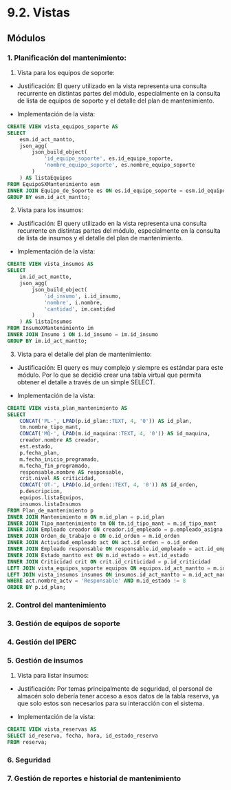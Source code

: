 # 9.2. Vistas

## Módulos

### 1. Planificación del mantenimiento:

1) Vista para los equipos de soporte:

* Justificación: El query utilizado en la vista representa una consulta recurrente en distintas partes del módulo, especialmente en la consulta de lista de equipos de soporte y el detalle del plan de mantenimiento.

* Implementación de la vista:
  
```sql
CREATE VIEW vista_equipos_soporte AS
SELECT 
    esm.id_act_mantto,
    json_agg(
        json_build_object(
            'id_equipo_soporte', es.id_equipo_soporte,
            'nombre_equipo_soporte', es.nombre_equipo_soporte
        )
    ) AS listaEquipos
FROM EquipoSXMantenimiento esm
INNER JOIN Equipo_de_Soporte es ON es.id_equipo_soporte = esm.id_equipo_soporte
GROUP BY esm.id_act_mantto;
```

2) Vista para los insumos:

* Justificación: El query utilizado en la vista representa una consulta recurrente en distintas partes del módulo, especialmente en la consulta de lista de insumos y el detalle del plan de mantenimiento.

* Implementación de la vista:
  
```sql
CREATE VIEW vista_insumos AS
SELECT 
    im.id_act_mantto,
    json_agg(
        json_build_object(
            'id_insumo', i.id_insumo,
            'nombre', i.nombre,
            'cantidad', im.cantidad
        )
    ) AS listaInsumos
FROM InsumoXMantenimiento im
INNER JOIN Insumo i ON i.id_insumo = im.id_insumo
GROUP BY im.id_act_mantto;
```

3) Vista para el detalle del plan de mantenimiento:

* Justificación: El query es muy complejo y siempre es estándar para este módulo. Por lo que se decidió crear una tabla virtual que permita obtener el detalle a través de un simple SELECT.

* Implementación de la vista:
  
```sql
CREATE VIEW vista_plan_mantenimiento AS
SELECT 
    CONCAT('PL-', LPAD(p.id_plan::TEXT, 4, '0')) AS id_plan,
    tm.nombre_tipo_mant,
    CONCAT('MQ-', LPAD(m.id_maquina::TEXT, 4, '0')) AS id_maquina,
    creador.nombre AS creador,
    est.estado,
    p.fecha_plan,
    m.fecha_inicio_programado,
    m.fecha_fin_programado,
    responsable.nombre AS responsable,
    crit.nivel AS criticidad,
    CONCAT('OT-', LPAD(o.id_orden::TEXT, 4, '0')) AS id_orden,
    p.descripcion,
    equipos.listaEquipos,
    insumos.listaInsumos
FROM Plan_de_mantenimiento p
INNER JOIN Mantenimiento m ON m.id_plan = p.id_plan
INNER JOIN Tipo_mantenimiento tm ON tm.id_tipo_mant = m.id_tipo_mant
INNER JOIN Empleado creador ON creador.id_empleado = p.empleado_asigna
INNER JOIN Orden_de_trabajo o ON o.id_orden = m.id_orden
INNER JOIN Actividad_empleado act ON act.id_orden = o.id_orden
INNER JOIN Empleado responsable ON responsable.id_empleado = act.id_empleado
INNER JOIN Estado_mantto est ON m.id_estado = est.id_estado
INNER JOIN Criticidad crit ON crit.id_criticidad = p.id_criticidad
LEFT JOIN vista_equipos_soporte equipos ON equipos.id_act_mantto = m.id_act_mantto
LEFT JOIN vista_insumos insumos ON insumos.id_act_mantto = m.id_act_mantto
WHERE act.nombre_actv = 'Responsable' AND m.id_estado != 8
ORDER BY p.id_plan;
```

### 2. Control del mantenimiento

### 3. Gestión de equipos de soporte

### 4. Gestión del IPERC

### 5. Gestión de insumos
1) Vista para listar insumos:

* Justificación: Por temas principalmente de seguridad, el personal de almacén solo debería tener acceso a esos datos de la tabla reserva, ya que solo estos son necesarios para su interacción con el sistema. 

* Implementación de la vista:
  
```sql
CREATE VIEW vista_reservas AS
SELECT id_reserva, fecha, hora, id_estado_reserva
FROM reserva;

```

### 6. Seguridad

### 7. Gestión de reportes e historial de mantenimiento

